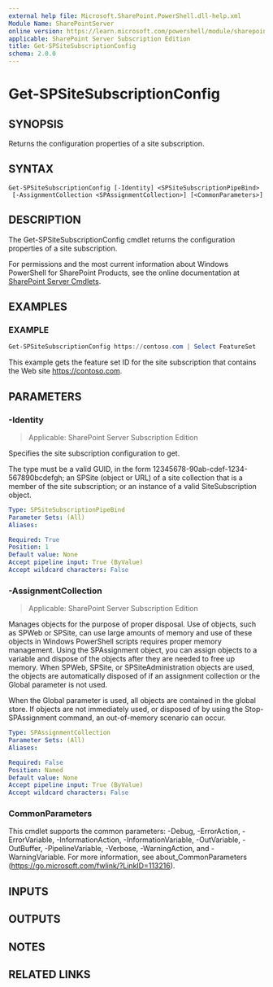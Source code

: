 ```yaml
---
external help file: Microsoft.SharePoint.PowerShell.dll-help.xml
Module Name: SharePointServer
online version: https://learn.microsoft.com/powershell/module/sharepoint-server/get-spsitesubscriptionconfig
applicable: SharePoint Server Subscription Edition
title: Get-SPSiteSubscriptionConfig
schema: 2.0.0
---
```


# Get-SPSiteSubscriptionConfig

## SYNOPSIS

Returns the configuration properties of a site subscription.


## SYNTAX

```
Get-SPSiteSubscriptionConfig [-Identity] <SPSiteSubscriptionPipeBind>
 [-AssignmentCollection <SPAssignmentCollection>] [<CommonParameters>]
```

## DESCRIPTION
The Get-SPSiteSubscriptionConfig cmdlet returns the configuration properties of a site subscription.

For permissions and the most current information about Windows PowerShell for SharePoint Products, see the online documentation at [SharePoint Server Cmdlets](https://learn.microsoft.com/powershell/sharepoint/sharepoint-server/sharepoint-server-cmdlets).

## EXAMPLES

### EXAMPLE
```powershell
Get-SPSiteSubscriptionConfig https://contoso.com | Select FeatureSet
```

This example gets the feature set ID for the site subscription that contains the Web site https://contoso.com.

## PARAMETERS

### -Identity

> Applicable: SharePoint Server Subscription Edition

Specifies the site subscription configuration to get.

The type must be a valid GUID, in the form 12345678-90ab-cdef-1234-567890bcdefgh; an SPSite (object or URL) of a site collection that is a member of the site subscription; or an instance of a valid SiteSubscription object.

```yaml
Type: SPSiteSubscriptionPipeBind
Parameter Sets: (All)
Aliases:

Required: True
Position: 1
Default value: None
Accept pipeline input: True (ByValue)
Accept wildcard characters: False
```

### -AssignmentCollection

> Applicable: SharePoint Server Subscription Edition

Manages objects for the purpose of proper disposal.
Use of objects, such as SPWeb or SPSite, can use large amounts of memory and use of these objects in Windows PowerShell scripts requires proper memory management.
Using the SPAssignment object, you can assign objects to a variable and dispose of the objects after they are needed to free up memory.
When SPWeb, SPSite, or SPSiteAdministration objects are used, the objects are automatically disposed of if an assignment collection or the Global parameter is not used.

When the Global parameter is used, all objects are contained in the global store.
If objects are not immediately used, or disposed of by using the Stop-SPAssignment command, an out-of-memory scenario can occur.

```yaml
Type: SPAssignmentCollection
Parameter Sets: (All)
Aliases:

Required: False
Position: Named
Default value: None
Accept pipeline input: True (ByValue)
Accept wildcard characters: False
```

### CommonParameters
This cmdlet supports the common parameters: -Debug, -ErrorAction, -ErrorVariable, -InformationAction, -InformationVariable, -OutVariable, -OutBuffer, -PipelineVariable, -Verbose, -WarningAction, and -WarningVariable. For more information, see about_CommonParameters (https://go.microsoft.com/fwlink/?LinkID=113216).

## INPUTS

## OUTPUTS

## NOTES

## RELATED LINKS
